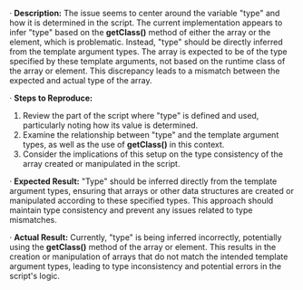 ﻿·  **Description:** The issue seems to center around the variable "type" and how it is determined in the script. The current implementation appears to infer "type" based on the **getClass()** method of either the array or the element, which is problematic. Instead, "type" should be directly inferred from the template argument types. The array is expected to be of the type specified by these template arguments, not based on the runtime class of the array or element. This discrepancy leads to a mismatch between the expected and actual type of the array.

·  **Steps to Reproduce:**

1. Review the part of the script where "type" is defined and used, particularly noting how its value is determined.
1. Examine the relationship between "type" and the template argument types, as well as the use of **getClass()** in this context.
1. Consider the implications of this setup on the type consistency of the array created or manipulated in the script.

·  **Expected Result:** "Type" should be inferred directly from the template argument types, ensuring that arrays or other data structures are created or manipulated according to these specified types. This approach should maintain type consistency and prevent any issues related to type mismatches.

·  **Actual Result:** Currently, "type" is being inferred incorrectly, potentially using the **getClass()** method of the array or element. This results in the creation or manipulation of arrays that do not match the intended template argument types, leading to type inconsistency and potential errors in the script's logic.


